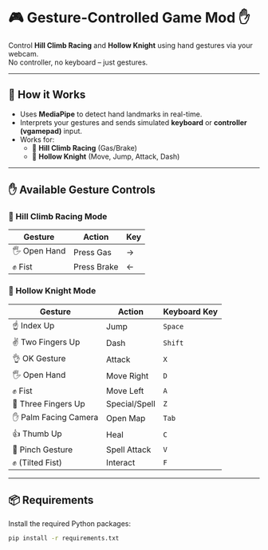 # 🎮 Gesture-Controlled Game Mod ✋  

Control **Hill Climb Racing** and **Hollow Knight** using hand gestures via your webcam.  
No controller, no keyboard – just gestures.

---

## 🧠 How it Works  

- Uses **MediaPipe** to detect hand landmarks in real-time.  
- Interprets your gestures and sends simulated **keyboard** or **controller (vgamepad)** input.  
- Works for:
  - 🏁 **Hill Climb Racing** (Gas/Brake)  
  - 🏹 **Hollow Knight** (Move, Jump, Attack, Dash)  

---

## ✋ Available Gesture Controls  

### 🏁 Hill Climb Racing Mode  
| Gesture        | Action         | Key |
|---------------|----------------|-----|
| 🖐️ Open Hand   | Press Gas      | →   |
| ✊ Fist        | Press Brake    | ←   |

### 🏹 Hollow Knight Mode  
| Gesture           | Action        | Keyboard Key |
|------------------|---------------|---------------|
| ☝️ Index Up       | Jump          | `Space`       |
| ✌️ Two Fingers Up | Dash          | `Shift`       |
| 👌 OK Gesture     | Attack        | `X`           |
| 🖐️ Open Hand      | Move Right    | `D`           |
| ✊ Fist           | Move Left     | `A`           |
| 🤟 Three Fingers Up | Special/Spell | `Z`         |
| ✋ Palm Facing Camera | Open Map   | `Tab`         |
| 👍 Thumb Up       | Heal          | `C`           |
| 🤏 Pinch Gesture  | Spell Attack  | `V`           |
| ✊ (Tilted Fist)  | Interact      | `F`           |

---

## 📦 Requirements  

Install the required Python packages:  

```bash
pip install -r requirements.txt
